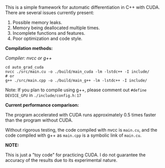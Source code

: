 This is a simple framework for automatic differentiation in C++ with CUDA. There are several issues currently present:

1. Possible memory leaks.
2. Memory being deallocated multiple times.
3. Incomplete functions and features.
4. Poor optimization and code style.

**Compilation methods:**

*Compiler: nvcc or g++*
```
cd auto_grad_cuda
nvcc ./src/main.cu -o ./build/main_cuda -lm -lstdc++ -I include/
# or
g++ ./src/main.cpp -o ./build/main_g++ -lm -lstdc++ -I include/
```

Note: If you plan to compile using g++, please comment out `#define DEVICE_GPU` in `./include/config.h:17`

**Current performance comparison:**

The program accelerated with CUDA runs approximately 0.5 times faster than the program without CUDA.

Without rigorous testing, the code compiled with nvcc is `main.cu`, and the code compiled with g++ as `main.cpp` is a symbolic link of `main.cu`.


**NOTE:** 

This is just a "toy code" for practicing CUDA. I do not guarantee the accuracy of the results due to its experimental nature.
